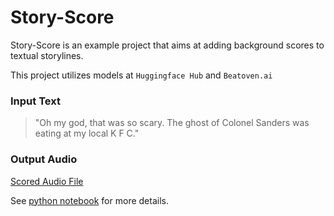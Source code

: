 # Story-Score

Story-Score is an example project that aims at adding background scores to textual storylines.

This project utilizes models at `Huggingface Hub` and `Beatoven.ai`
 
### Input Text

> "Oh my god, that was so scary. The ghost of Colonel Sanders was eating at my local K F C."

### Output Audio

[Scored Audio File](output.mp3)

See [python notebook](./main.ipynb) for more details.
